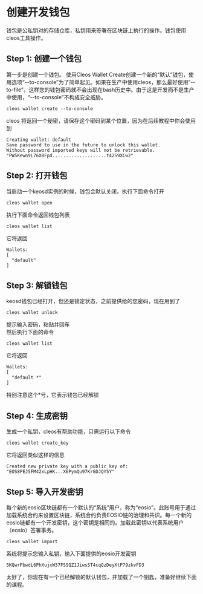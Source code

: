 # 创建开发钱包

钱包是公私钥对的存储仓库，私钥用来签署在区块链上执行的操作。钱包使用cleos工具操作。

## Step 1: 创建一个钱包

第一步是创建一个钱包。
使用Cleos Wallet Create创建一个新的“默认”钱包，使用选项“--to-console”为了简单起见。如果在生产中使用cleos，那么最好使用“--to-file”，这样您的钱包密码就不会出现在bash历史中。由于这是开发而不是生产中使用，“--to-console”不构成安全威胁。

```
cleos wallet create --to-console
```

cleos 将返回一个秘密，请保存这个密码到某个位置，因为在后续教程中你会使用到
```
Creating wallet: default
Save password to use in the future to unlock this wallet.
Without password imported keys will not be retrievable.
"PW5Kewn9L76X8Fpd....................t42S9XCw2"
```


## Step 2: 打开钱包

当启动一个keosd实例的时候，钱包会默认关闭，执行下面命令打开

```
cleos wallet open
```

执行下面命令返回钱包列表

```
cleos wallet list
```

它将返回

```
Wallets:
[
  "default"
]
```

## Step 3: 解锁钱包
keosd钱包已经打开，但还是锁定状态，之前提供给的您密码，现在用到了

```
cleos wallet unlock
```
提示输入密码，粘贴并回车  
然后执行下面的命令

```
cleos wallet list
```

它将返回
```
Wallets:
[
  "default *"
]
```

特别注意这个*号，它表示钱包已经解锁

## Step 4: 生成密钥

生成一个私钥，cleos有帮助功能，只需运行以下命令
```
cleos wallet create_key
```

它将返回类似这样的信息
```
Created new private key with a public key of: "EOS8PEJ5FM42xLpHK...X6PymQu97KrGDJQY5Y"
```

## Step 5: 导入开发密钥

每个新的eosio区块链都有一个默认的“系统”用户，称为“eosio”。此账号用于通过加载系统合约来设置区块链，系统合约负责EOSIO链的治理和共识。每一个新的eosio链都有一个开发密钥，这个密钥是相同的。加载此密钥以代表系统用户（eosio）签署事务。

```
cleos wallet import
```

系统将提示您输入私钥，输入下面提供的eosio开发密钥
```
5KQwrPbwdL6PhXujxW37FSSQZ1JiwsST4cqQzDeyXtP79zkvFD3
```

太好了，你现在有一个已经解锁的默认钱包，并加载了一个钥匙，准备好继续下面的课程。